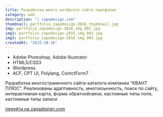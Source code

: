 ```yaml
---
title: Розработка моего wordpress-сайта портфолио
category: web
description: "| zapadesign.com"
thumbnail: portfolio_zapadesign-2016_thumbnail.jpg
img: portfolio_zapadesign-2016_img_001.jpg
img2: portfolio_zapadesign-2016_img_002.jpg
img3: portfolio_zapadesign-2016_img_003.jpg
createdAt: "2015-10-16"
---
```


- Adobe Photoshop, Adobe Illustrator
- HTML5/CSS3
- Wordpress
- ACF, CPT UI, Polylang, ContctForm7

Разработка многостраничного сайта-каталога компании “КВАНТ ПЛЮС”. Реализованы адаптивность, многоязычность, поиск по сайту, интерактивная карта, форма обратнойсвязи, кастомные типы поля, кастомные типы записи

<a href="http://zapadesign.com">перейти на zapadesign.com</a>
